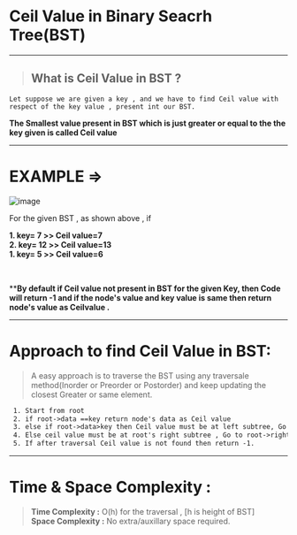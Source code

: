 # Ceil Value in Binary Seacrh Tree(BST)
___

> ## What is Ceil Value in BST ?
```
Let suppose we are given a key , and we have to find Ceil value with respect of the key value , present int our BST.
```
**The Smallest value present in BST which is just greater or equal to the the key given is called Ceil value**
___
# EXAMPLE =>
![image](https://user-images.githubusercontent.com/77873383/159840232-4f926f98-2c2e-4051-a01c-4cea440ff06c.png)


For the given BST , as shown above , if <br>

**1. key= 7 >> Ceil value=7** <br>
**2. key= 12 >> Ceil value=13**<br>
**1. key= 5 >> Ceil value=6**

<br>

****By default if Ceil value not present in BST for the given Key, then Code will return -1 and if the node's value and key value is same then return node's value as Ceilvalue .**

---

# Approach to find Ceil Value in BST:
> A easy approach is to traverse the BST using any traversale method(Inorder or Preorder or Postorder) and keep updating  the closest Greater or same element.

```txt
 1. Start from root
 2. if root->data ==key return node's data as Ceil value
 3. else if root->data>key then Ceil value must be at left subtree, Go to root->left
 4. Else ceil value must be at root's right subtree , Go to root->right
 5. If after traversal Ceil value is not found then return -1. 
```
---

# Time & Space Complexity :
> **Time Complexity :** O(h) for the traversal ,  [h is height of BST]<br>
**Space Complexity :** No extra/auxillary space required.